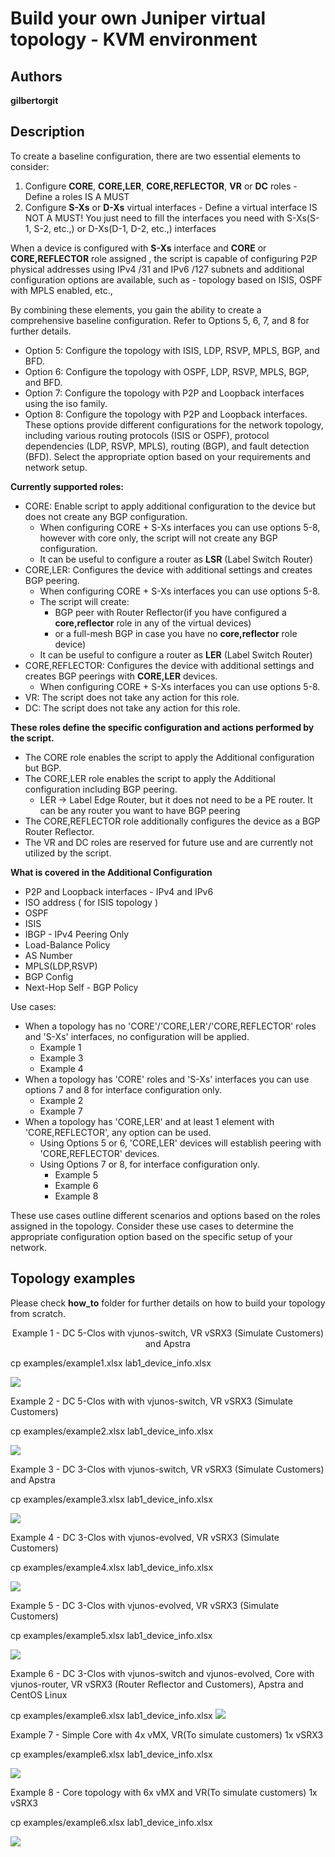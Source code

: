 # Build your own Juniper virtual topology - KVM environment

## Authors

**gilbertorgit**

## Description
To create a baseline configuration, there are two essential elements to consider:
1. Configure **CORE**, **CORE,LER**, **CORE,REFLECTOR**, **VR** or **DC** roles - Define a roles IS A MUST
2. Configure **S-Xs** or **D-Xs** virtual interfaces - Define a virtual interface IS NOT A MUST! You just need to fill the interfaces you need with S-Xs(S-1, S-2, etc.,) or D-Xs(D-1, D-2, etc.,) interfaces

When a device is configured with **S-Xs** interface and **CORE** or **CORE,REFLECTOR** role assigned , the script is capable of configuring P2P physical addresses using IPv4 /31 and IPv6 /127 subnets and additional configuration options are available, such as - topology based on ISIS, OSPF with MPLS enabled, etc., 

By combining these elements, you gain the ability to create a comprehensive baseline configuration. 
Refer to Options 5, 6, 7, and 8 for further details.

* Option 5: Configure the topology with ISIS, LDP, RSVP, MPLS, BGP, and BFD.
* Option 6: Configure the topology with OSPF, LDP, RSVP, MPLS, BGP, and BFD.
* Option 7: Configure the topology with P2P and Loopback interfaces using the iso family.
* Option 8: Configure the topology with P2P and Loopback interfaces.
These options provide different configurations for the network topology, including various routing protocols (ISIS or OSPF), protocol dependencies (LDP, RSVP, MPLS), routing (BGP), and fault detection (BFD). 
Select the appropriate option based on your requirements and network setup.

**Currently supported roles:**
* CORE: Enable script to apply additional configuration to the device but does not create any BGP configuration.
  * When configuring CORE + S-Xs interfaces you can use options 5-8, however with core only, the script will not create any BGP configuration.
  * It can be useful to configure a router as **LSR** (Label Switch Router)
* CORE,LER: Configures the device with additional settings and creates BGP peering.
  * When configuring CORE + S-Xs interfaces you can use options 5-8.
  * The script will create:
    * BGP peer with Router Reflector(if you have configured a **core,reflector** role in any of the virtual devices)
    * or a full-mesh BGP in case you have no **core,reflector** role device)
  * It can be useful to configure a router as **LER** (Label Switch Router)
* CORE,REFLECTOR: Configures the device with additional settings and creates BGP peerings with **CORE,LER** devices.
  * When configuring CORE + S-Xs interfaces you can use options 5-8.
* VR: The script does not take any action for this role.
* DC: The script does not take any action for this role.

**These roles define the specific configuration and actions performed by the script.**
* The CORE role enables the script to apply the Additional configuration but BGP.
* The CORE,LER role enables the script to apply the Additional configuration including BGP peering.
  * LER -> Label Edge Router, but it does not need to be a PE router. It can be any router you want to have BGP peering
* The CORE,REFLECTOR role additionally configures the device as a BGP Router Reflector. 
* The VR and DC roles are reserved for future use and are currently not utilized by the script.

**What is covered in the Additional Configuration** 
* P2P and Loopback interfaces - IPv4 and IPv6
* ISO address ( for ISIS topology )
* OSPF
* ISIS
* IBGP - IPv4 Peering Only
* Load-Balance Policy
* AS Number
* MPLS(LDP,RSVP)
* BGP Config
* Next-Hop Self - BGP Policy

Use cases:
* When a topology has no 'CORE'/'CORE,LER'/'CORE,REFLECTOR' roles and 'S-Xs' interfaces, no configuration will be applied. 
  * Example 1
  * Example 3
  * Example 4
* When a topology has 'CORE' roles and 'S-Xs' interfaces you can use options 7 and 8 for interface configuration only. 
  * Example 2
  * Example 7
* When a topology has 'CORE,LER' and at least 1 element with 'CORE,REFLECTOR', any option can be used. 
  * Using Options 5 or 6, 'CORE,LER' devices will establish peering with 'CORE,REFLECTOR' devices.
  * Using Options 7 or 8, for interface configuration only.
    * Example 5
    * Example 6
    * Example 8

These use cases outline different scenarios and options based on the roles assigned in the topology. 
Consider these use cases to determine the appropriate configuration option based on the specific setup of your network.

## Topology examples

Please check **how_to** folder for further details on how to build your topology from scratch.

<p align="center">
  Example 1 - DC 5-Clos with vjunos-switch, VR vSRX3 (Simulate Customers) and Apstra
  <p>cp examples/example1.xlsx lab1_device_info.xlsx</p>
  <img src="https://github.com/gilbertorgit/vjunos_kvm/blob/main/lab1_byot/images/example1.png">
  
  Example 2 - DC 5-Clos with with vjunos-switch, VR vSRX3 (Simulate Customers)
  <p>cp examples/example2.xlsx lab1_device_info.xlsx</p>
  <img src="https://github.com/gilbertorgit/vjunos_kvm/blob/main/lab1_byot/images/example2.png">

  Example 3 - DC 3-Clos with vjunos-switch, VR vSRX3 (Simulate Customers) and Apstra
  <p>cp examples/example3.xlsx lab1_device_info.xlsx</p> 
  <img src="https://github.com/gilbertorgit/vjunos_kvm/blob/main/lab1_byot/images/example3.png">

  Example 4 - DC 3-Clos with vjunos-evolved, VR vSRX3 (Simulate Customers)
  <p>cp examples/example4.xlsx lab1_device_info.xlsx</p> 
  <img src="https://github.com/gilbertorgit/vjunos_kvm/blob/main/lab1_byot/images/example4.png">

  Example 5 - DC 3-Clos with vjunos-evolved, VR vSRX3 (Simulate Customers)
  <p>cp examples/example5.xlsx lab1_device_info.xlsx</p> 
  <img src="https://github.com/gilbertorgit/vjunos_kvm/blob/main/lab1_byot/images/example5.png">

  Example 6 - DC 3-Clos with vjunos-switch and vjunos-evolved, Core with vjunos-router, VR vSRX3 (Router Reflector and Customers), Apstra and CentOS Linux
  <p>cp examples/example6.xlsx lab1_device_info.xlsx 
  <img src="https://github.com/gilbertorgit/vjunos_kvm/blob/main/lab1_byot/images/example6.png">

  Example 7 - Simple Core with 4x vMX, VR(To simulate customers) 1x vSRX3 
  <p>cp examples/example6.xlsx lab1_device_info.xlsx</p> 
  <img src="https://github.com/gilbertorgit/vjunos_kvm/blob/main/lab1_byot/images/example7.png">

  Example 8 - Core topology with 6x vMX and VR(To simulate customers) 1x vSRX3
  <p>cp examples/example6.xlsx lab1_device_info.xlsx</p> 
  <img src="https://github.com/gilbertorgit/vjunos_kvm/blob/main/lab1_byot/images/example8.png">
</p>